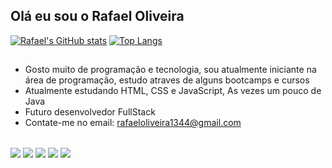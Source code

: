 ## Olá eu sou o Rafael Oliveira 

[![Rafael's GitHub stats](https://github-readme-stats.vercel.app/api?username=RafaOliveira19&show_icons=true&theme=radical)](https://github.com/anuraghazra/github-readme-stats)
[![Top Langs](https://github-readme-stats.vercel.app/api/top-langs/?username=RafaOliveira19)](https://github.com/anuraghazra/github-readme-stats)
##
- Gosto muito de programação e tecnologia, sou atualmente iniciante na área de programação, estudo atraves de alguns bootcamps e cursos
- Atualmente estudando HTML, CSS e JavaScript, As vezes um pouco de Java
- Futuro desenvolvedor FullStack
- Contate-me no email: rafaeloliveira1344@gmail.com
##
<div>
  <img align="center" src="https://img.shields.io/badge/HTML5-E34F26?style=for-the-badge&logo=html5&logoColor=white">
  <img align="center" src="https://img.shields.io/badge/CSS3-1572B6?style=for-the-badge&logo=css3&logoColor=white">
  <img align="center" src="https://img.shields.io/badge/JavaScript-323330?style=for-the-badge&logo=javascript&logoColor=F7DF1E">
  <img align="center" src="https://img.shields.io/badge/AngularJS-E23237?style=for-the-badge&logo=angularjs&logoColor=white">
  <img align="center" src="https://img.shields.io/badge/Java-ED8B00?style=for-the-badge&logo=openjdk&logoColor=white">
</div>
<!---
Rafaoliveira19/Rafaoliveira19 is a ✨ special ✨ repository because its `README.md` (this file) appears on your GitHub profile.
You can click the Preview link to take a look at your changes.
--->

